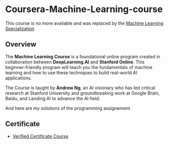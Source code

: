 # Coursera-Machine-Learning-course

This course is no more available and was replaced by the [Machine Learning Specialization](https://www.coursera.org/specializations/machine-learning-introduction?)
## Overview
The **Machine Learning Course** is a foundational online program created in collaboration between **DeepLearning.AI** and **Stanford Online**. This beginner-friendly program will teach you the fundamentals of machine learning and how to use these techniques to build real-world AI applications. 

The Course is taught by **Andrew Ng**, an AI visionary who has led critical research at Stanford University and groundbreaking work at Google Brain, Baidu, and Landing.AI to advance the AI field.

And here are my solutions of the programming assignement 
 
## Certificate
* [Verified Certificate Course](https://www.coursera.org/account/accomplishments/certificate/DX6M99NCENBG)



